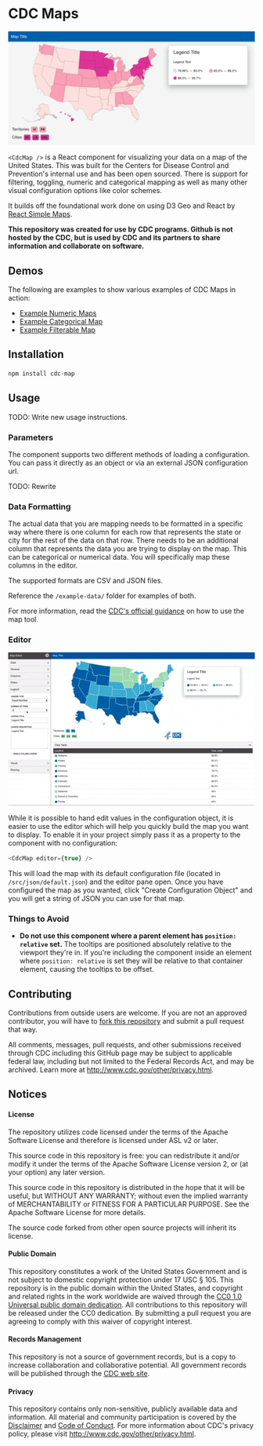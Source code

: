 # CDC Maps

![](screenshot.png)

`<CdcMap />` is a React component for visualizing your data on a map of the United States. This was built for the Centers for Disease Control and Prevention's internal use and has been open sourced. There is support for filtering, toggling, numeric and categorical mapping as well as many other visual configuration options like color schemes.

It builds off the foundational work done on using D3 Geo and React by [React Simple Maps](https://github.com/zcreativelabs/react-simple-maps).

**This repository was created for use by CDC programs. Github is not hosted by the CDC, but is used by CDC and its partners to share information and collaborate on software.**

## Demos

The following are examples to show various examples of CDC Maps in action:
* [Example Numeric Maps](https://www.cdc.gov/wcms/4.0/cdc-wp/data-presentation/examples/example-numeric-maps.html)
* [Example Categorical Map](https://www.cdc.gov/wcms/4.0/cdc-wp/data-presentation/examples/example-categorical-maps.html)
* [Example Filterable Map](https://www.cdc.gov/wcms/4.0/cdc-wp/data-presentation/examples/example-numeric-maps-filterable.html)

## Installation

```sh
npm install cdc-map
```

## Usage

TODO: Write new usage instructions.

### Parameters

The component supports two different methods of loading a configuration. You can pass it directly as an object or via an external JSON configuration url.

TODO: Rewrite

### Data Formatting
The actual data that you are mapping needs to be formatted in a specific way where there is one column for each row that represents the state or city for the rest of the data on that row. There needs to be an additional column that represents the data you are trying to display on the map. This can be categorical or numerical data. You will specifically map these columns in the editor.

The supported formats are CSV and JSON files.

Reference the `/example-data/` folder for examples of both.

For more information, read the [CDC's official guidance](https://www.cdc.gov/wcms/4.0/cdc-wp/data-presentation/instructions/data-map-instructions.html) on how to use the map tool.

### Editor

![](editor.gif)

While it is possible to hand edit values in the configuration object, it is easier to use the editor which will help you quickly build the map you want to display. To enable it in your project simply pass it as a property to the component with no configuration:

```js
<CdcMap editor={true} />
```

This will load the map with its default configuration file (located in `/src/json/default.json`) and the editor pane open. Once you have configured the map as you wanted, click "Create Configuration Object" and you will get a string of JSON you can use for that map.

### Things to Avoid

* **Do not use this component where a parent element has `position: relative` set.**
The tooltips are positioned absolutely relative to the viewport they're in. If you're including the component inside an element where `position: relative` is set they will be relative to that container element, causing the tooltips to be offset.

## Contributing

Contributions from outside users are welcome. If you are not an approved contributor, you will have to [fork this repository](https://help.github.com/articles/fork-a-repo) and submit a pull request that way.

All comments, messages, pull requests, and other submissions received through CDC including this GitHub page may be subject to applicable federal law, including but not limited to the Federal Records Act, and may be archived. Learn more at http://www.cdc.gov/other/privacy.html.

## Notices

#### License

The repository utilizes code licensed under the terms of the Apache Software License and therefore is licensed under ASL v2 or later.

This source code in this repository is free: you can redistribute it and/or modify it under the terms of the Apache Software License version 2, or (at your option) any later version.

This source code in this repository is distributed in the hope that it will be useful, but WITHOUT ANY WARRANTY; without even the implied warranty of MERCHANTABILITY or FITNESS FOR A PARTICULAR PURPOSE. See the Apache Software License for more details.

The source code forked from other open source projects will inherit its license.

#### Public Domain

This repository constitutes a work of the United States Government and is not subject to domestic copyright protection under 17 USC § 105. This repository is in the public domain within the United States, and copyright and related rights in the work worldwide are waived through the [CC0 1.0 Universal public domain dedication](https://creativecommons.org/publicdomain/zero/1.0/). All contributions to this repository will be released under the CC0 dedication. By submitting a pull request you are agreeing to comply with this waiver of copyright interest.

#### Records Management

This repository is not a source of government records, but is a copy to increase collaboration and collaborative potential. All government records will be published through the [CDC web site](https://www.cdc.gov/).

#### Privacy

This repository contains only non-sensitive, publicly available data and information. All material and community participation is covered by the [Disclaimer](https://github.com/CDCgov/template/blob/master/DISCLAIMER.md) and [Code of Conduct](https://github.com/CDCgov/template/blob/master/code-of-conduct.md). For more information about CDC's privacy policy, please visit http://www.cdc.gov/other/privacy.html.